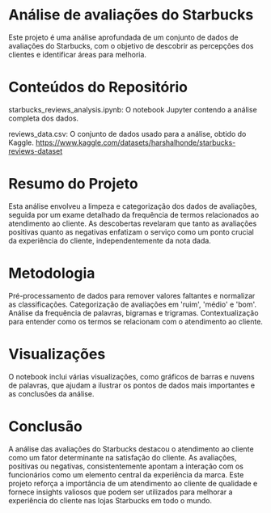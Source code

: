 # Análise de avaliações do Starbucks
Este projeto é uma análise aprofundada de um conjunto de dados de avaliações do Starbucks, com o objetivo de descobrir as percepções dos clientes e identificar áreas para melhoria.

# Conteúdos do Repositório
starbucks_reviews_analysis.ipynb: O notebook Jupyter contendo a análise completa dos dados.  

reviews_data.csv: O conjunto de dados usado para a análise, obtido do Kaggle. https://www.kaggle.com/datasets/harshalhonde/starbucks-reviews-dataset

# Resumo do Projeto
Esta análise envolveu a limpeza e categorização dos dados de avaliações, seguida por um exame detalhado da frequência de termos relacionados ao atendimento ao cliente. As descobertas revelaram que tanto as avaliações positivas quanto as negativas enfatizam o serviço como um ponto crucial da experiência do cliente, independentemente da nota dada.

# Metodologia
Pré-processamento de dados para remover valores faltantes e normalizar as classificações. Categorização de avaliações em 'ruim', 'médio' e 'bom'. Análise da frequência de palavras, bigramas e trigramas. Contextualização para entender como os termos se relacionam com o atendimento ao cliente.

# Visualizações
O notebook inclui várias visualizações, como gráficos de barras e nuvens de palavras, que ajudam a ilustrar os pontos de dados mais importantes e as conclusões da análise.

# Conclusão
A análise das avaliações do Starbucks destacou o atendimento ao cliente como um fator determinante na satisfação do cliente. As avaliações, positivas ou negativas, consistentemente apontam a interação com os funcionários como um elemento central da experiência da marca. Este projeto reforça a importância de um atendimento ao cliente de qualidade e fornece insights valiosos que podem ser utilizados para melhorar a experiência do cliente nas lojas Starbucks em todo o mundo.
